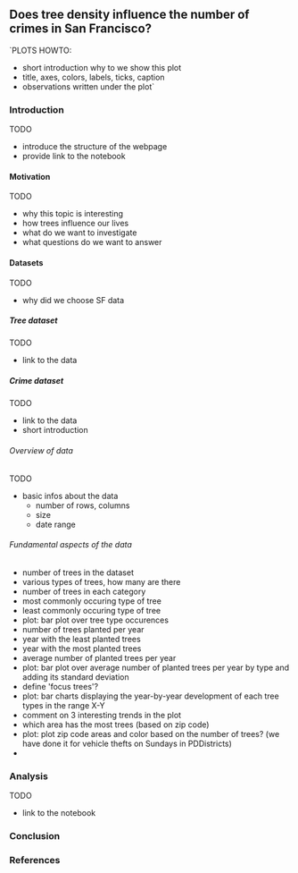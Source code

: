 ## Does tree density influence the number of crimes in San Francisco?
`PLOTS HOWTO:
  - short introduction why to we show this plot
  - title, axes, colors, labels, ticks, caption
  - observations written under the plot`

### Introduction
TODO
- introduce the structure of the webpage
- provide link to the notebook

#### Motivation
TODO
- why this topic is interesting
- how trees influence our lives
- what do we want to investigate
- what questions do we want to answer

#### Datasets
TODO
- why did we choose SF data

##### Tree dataset
TODO
- link to the data

##### Crime dataset
TODO
- link to the data
- short introduction
###### Overview of data
TODO
- basic infos about the data
  - number of rows, columns
  - size
  - date range
###### Fundamental aspects of the data
- number of trees in the dataset
- various types of trees, how many are there
- number of trees in each category
- most commonly occuring type of tree
- least commonly occuring type of tree
- plot: bar plot over tree type occurences
- number of trees planted per year
- year with the least planted trees
- year with the most planted trees
- average number of planted trees per year
- plot: bar plot over average number of planted trees per year by type and adding its standard deviation
- define 'focus trees'?
- plot: bar charts displaying the year-by-year development of each tree types in the range X-Y
- comment on 3 interesting trends in the plot
- which area has the most trees (based on zip code)
- plot: plot zip code areas and color based on the number of trees? (we have done it for vehicle thefts on Sundays in PDDistricts)
- 

### Analysis
TODO
- link to the notebook

### Conclusion

### References
